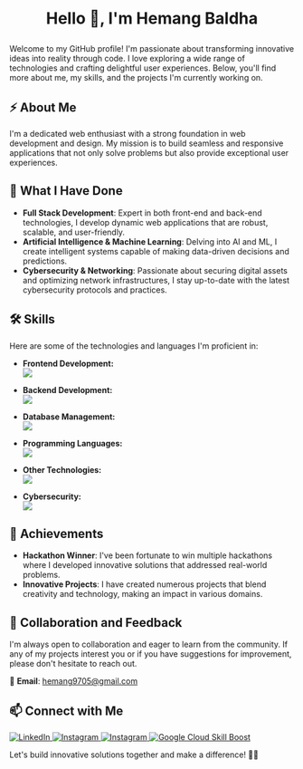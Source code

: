 # <p align="center">Hello 👋, I'm Hemang Baldha</p>

Welcome to my GitHub profile! I'm passionate about transforming innovative ideas into reality through code. I love exploring a wide range of technologies and crafting delightful user experiences. Below, you'll find more about me, my skills, and the projects I'm currently working on.

## ⚡ About Me

I'm a dedicated web enthusiast with a strong foundation in web development and design. My mission is to build seamless and responsive applications that not only solve problems but also provide exceptional user experiences.

## 🚀 What I Have Done
- **Full Stack Development**: Expert in both front-end and back-end technologies, I develop dynamic web applications that are robust, scalable, and user-friendly.
- **Artificial Intelligence & Machine Learning**: Delving into AI and ML, I create intelligent systems capable of making data-driven decisions and predictions.
- **Cybersecurity & Networking**: Passionate about securing digital assets and optimizing network infrastructures, I stay up-to-date with the latest cybersecurity protocols and practices.

## 🛠 Skills

Here are some of the technologies and languages I'm proficient in:

- **Frontend Development:**<br/>
  <img src="https://skillicons.dev/icons?i=nextjs,react,js,tailwindcss,angular,bootstrap,svg"/>

- **Backend Development:**<br/>
  <img src="https://skillicons.dev/icons?i=nodejs,java,python,express,dart,php,laravel,tensorflow"/>

- **Database Management:**<br/>
  <img src="https://skillicons.dev/icons?i=mongodb,mysql,firebase"/>

- **Programming Languages:**<br/>
  <img src="https://skillicons.dev/icons?i=c,cpp"/>

- **Other Technologies:**<br/>
  <img src="https://skillicons.dev/icons?i=flutter,github,git,linux,powershell,figma,postman,npm,wordpress,svg"/>

- **Cybersecurity:**<br/>
  <img src="https://skillicons.dev/icons?i=kali,"/>
## 💼 Achievements

- **Hackathon Winner**: I've been fortunate to win multiple hackathons where I developed innovative solutions that addressed real-world problems.
- **Innovative Projects**: I have created numerous projects that blend creativity and technology, making an impact in various domains.

## 🤝 Collaboration and Feedback

I'm always open to collaboration and eager to learn from the community. If any of my projects interest you or if you have suggestions for improvement, please don't hesitate to reach out.

📧 **Email**: hemang9705@gmail.com

## 📫 Connect with Me

<a href="https://www.linkedin.com/in/hemang-baldha-b75a0b257" target="_blank">
    <img src="https://skillicons.dev/icons?i=linkedin" alt="LinkedIn"/>
</a>
<a href="https://www.instagram.com/hemang_patel__" target="_blank">
    <img src="https://skillicons.dev/icons?i=instagram" alt="Instagram"/>
</a>
<a href="https://x.com/hemang9705" target="_blank">
    <img src="https://skillicons.dev/icons?i=twitter" alt="Instagram"/>
</a>
<a href="[https://x.com/hemang9705](https://www.cloudskillsboost.google/public_profiles/a5f89d3d-d437-4306-bf24-909d9acc3ddd)" target="_blank">
    <img src="https://skillicons.dev/icons?i=gcp" alt="Google Cloud Skill Boost"/>
</a>

Let's build innovative solutions together and make a difference! 🚀✨
